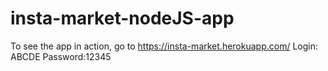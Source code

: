# insta-market-nodeJS-app

To see the app in action, go to https://insta-market.herokuapp.com/
Login: ABCDE
Password:12345


